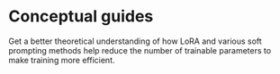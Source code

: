 # Conceptual guides

Get a better theoretical understanding of how LoRA and various soft prompting
methods help reduce the number of trainable parameters to make training more
efficient.
